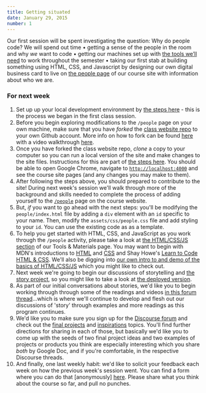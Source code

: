 ```yaml
---
title: Getting situated
date: January 29, 2015
number: 1
---
```

Our first session will be spent investigating the question: Why do people code? We will spend out time • getting a sense of the people in the room and why *we* want to code • getting our machines set up with [the tools we’ll need](tools-and-materials) to work throughout the semester • taking our first stab at building something using HTML, CSS, and Javascript by designing our own digital business card to live on [the people page](people) of our course site with information about who we are.


### For next week

1. Set up up your local development environment by [the steps here](https://gist.github.com/aresnick/ec3e2f68b9ab8b2614a1) - this is the process we began in the first class session.
1. Before you begin exploring modifications to the `/people` page on your own machine, make sure that you have *forked* the [class website repo](https://github.com/dgmde15/dgmde15.github.io) to your own Github account. More info on how to fork can be found [here](https://help.github.com/articles/fork-a-repo/) with a video walkthrough [here](https://www.youtube.com/watch?v=_jGUFpWYm60).
1. Once you have forked the class website repo, *clone* a copy to your computer so you can run a local version of the site and make changes to the site files. Instructions for this are part of [the steps here](https://gist.github.com/aresnick/ec3e2f68b9ab8b2614a1). You should be able to open Google Chrome, navigate to [`http://localhost:4000`](http://localhost:4000) and see the course site pages (and any changes you may make to them).
1. After following the steps above, you should prepared to contribute to the site! During next week's session we'll walk through more of the background and skills needed to complete the process of adding yourself to the [`/people`](http://dgmde15.github.io/people/) page on the course website.
1. But, _if_ you want to go ahead with the next steps: you'll be modifying the `people/index.html` file by adding a `div` element with an `id` specific to your name. Then, modify the `assets/css/people.css` file and add styling to your `id`. You can use the existing code as as a template.
1. To help you get started with HTML, CSS, and JavaScript as you work through the `/people` activity, please take a look at [the HTML/CSS/JS section](javascript-html-and-css-references) of our Tools &amp; Materials page.  You may want to begin with  MDN's introductions to [HTML](https://developer.mozilla.org/en-US/Learn/HTML) and [CSS](https://developer.mozilla.org/en-US/Learn/CSS) and Shay Howe's [Learn to Code HTML & CSS](http://learn.shayhowe.com/html-css/).  We'll also be digging into [our own intro to and demo of the basics of HTML/CSS/JS](https://github.com/dgmde15/HTML.CSS.JS-Intro) which you might like to check out.
1. Next week we're going to begin our discussions of storytelling and [the story project](https://github.com/dgmde15/Story-Project-1), so you might like to take a look at [the deployed version](http://dgmde15.github.io/Story-Project-1/).
1. As part of our initial conversations about stories, we'd like you to begin working through through some of the readings and videos [in this forum thread](http://104.236.253.62/t/stories-storytelling/28)…which is where we'll continue to develop and flesh out our discussions of 'story' through examples and more readings as this program continues.
1. We'd like you to make sure you sign up for the [Discourse forum](http://dgmde15.github.io/forum) and check out the [final projects](http://104.236.253.62/t/final-project-ideas/29) and [inspirations](http://104.236.253.62/t/real-world-inspirations/30) topics.  You'll find further directions for sharing in each of those, but basically we'd like you to come up with the seeds of two final project ideas and two examples of projects or products you think are especially interesting which you share _both_ by Google Doc, and if you're comfortable, in the respective Discourse threads.
1. And finally, one last weekly habit: we'd like to solicit your feedback each week on how the previous week's session went.  You can find a form where you can do that [anonymously] [here](/feedback).  Please share what you think about the course so far, and pull no punches.